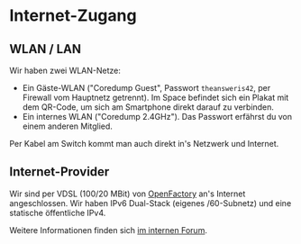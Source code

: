 # Internet-Zugang

## WLAN / LAN

Wir haben zwei WLAN-Netze:

- Ein Gäste-WLAN ("Coredump Guest", Passwort `theansweris42`, per
  Firewall vom Hauptnetz getrennt). Im Space befindet sich ein Plakat
  mit dem QR-Code, um sich am Smartphone direkt darauf zu verbinden.
- Ein internes WLAN ("Coredump 2.4GHz"). Das Passwort erfährst du von
  einem anderen Mitglied.

Per Kabel am Switch kommt man auch direkt in's Netzwerk und Internet.

## Internet-Provider

Wir sind per VDSL (100/20 MBit) von
[OpenFactory](https://www.openfactory.net/) an's Internet angeschlossen.
Wir haben IPv6 Dual-Stack (eigenes /60-Subnetz) und eine statische öffentliche IPv4.

Weitere Informationen finden sich [im internen
Forum](https://forum.coredump.ch/t/internet-eichwiesstrasse/468).
